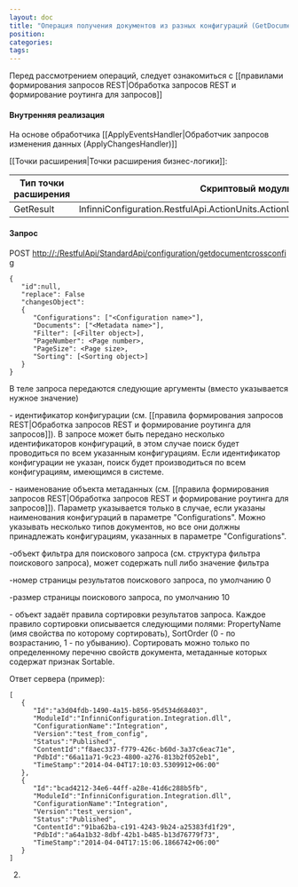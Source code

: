 ```yaml
---
layout: doc
title: "Операция получения документов из разных конфигураций (GetDocumentCrossConfig)"
position: 
categories: 
tags: 
---
```


Перед рассмотрением операций, следует ознакомиться с [[правилами формирования запросов REST|Обработка запросов REST и формирование роутинга для запросов]]

#### Внутренняя реализация

На основе обработчика [[ApplyEventsHandler|Обработчик запросов изменения данных (ApplyChangesHandler)]]

[[Точки расширения|Точки расширения бизнес-логики]]:

|Тип точки расширения|Скриптовый модуль|
|--------------------|-----------------|
|GetResult|InfinniConfiguration.RestfulApi.ActionUnits.ActionUnitGetDocumentCrossConfig|

#### Запрос

POST [http://<ServerName>:<PortName>/RestfulApi/StandardApi/configuration/getdocumentcrossconfig](http://10.10.1.82:9999/RestfulApi/StandardApi/configuration/getdocumentcrossconfig)

```
{
   "id":null,
   "replace": False
   "changesObject":
   {
      "Configurations": ["<Configuration name>"],
      "Documents": ["<Metadata name>"],
      "Filter": [<Filter object>],
      "PageNumber": <Page number>,
      "PageSize": <Page size>,
      "Sorting": [<Sorting object>]
   }
}
```

В теле запроса передаются следующие аргументы (вместо <parameter name> указывается нужное значение)

<Configuration name> - идентификатор конфигурации (см. [[правила формирования запросов REST|Обработка запросов REST и формирование роутинга для запросов]]). В запросе может быть передано несколько идентификаторов конфигураций, в этом случае поиск будет проводиться по всем указанным конфигурациям. Если идентификатор конфигурации не указан, поиск будет производиться по всем конфигурациям, имеющимся в системе.

<Metadata name> - наименование объекта метаданных (см. [[правила формирования запросов REST|Обработка запросов REST и формирование роутинга для запросов]]). Параметр указывается только в случае, если указаны наименования конфигураций в параметре "Configurations". Можно указывать несколько типов документов, но все они должны принадлежать конфигурациям, указанных в параметре "Configurations".

<Filter object> -объект фильтра для поискового запроса (см. структура фильтра поискового запроса), может содержать null либо значение фильтра

<Page number> -номер страницы результатов поискового запроса, по умолчанию 0

<Page size> -размер страницы поискового запроса, по умолчанию 10

<Sorting object> - объект задаёт правила сортировки результатов запроса. Каждое правило сортировки описывается следующими полями: PropertyName (имя свойства по которому сортировать), SortOrder (0 - по возрастанию, 1 - по убыванию). Сортировать можно только по определенному перечню свойств документа, метаданные которых содержат признак Sortable. 

Ответ сервера (пример):

```
[
   {
      "Id":"a3d04fdb-1490-4a15-b856-95d534d68403",
      "ModuleId":"InfinniConfiguration.Integration.dll",
      "ConfigurationName":"Integration",
      "Version":"test_from_config",
      "Status":"Published",
      "ContentId":"f8aec337-f779-426c-b60d-3a37c6eac71e",
      "PdbId":"66a11a71-9c23-4800-a276-813b2f052eb1",
      "TimeStamp":"2014-04-04T17:10:03.5309912+06:00"
   },
   {
      "Id":"bcad4212-34e6-44ff-a28e-41d6c288b5fb",
      "ModuleId":"InfinniConfiguration.Integration.dll",
      "ConfigurationName":"Integration",
      "Version":"test_version",
      "Status":"Published",
      "ContentId":"91ba62ba-c191-4243-9b24-a25383fd1f29",
      "PdbId":"a64a1b32-8dbf-42b1-b485-b13d76779f73",
      "TimeStamp":"2014-04-04T17:15:06.1866742+06:00"
   }
]
```

2.

